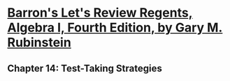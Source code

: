 # [Barron's Let's Review Regents, Algebra I, Fourth Edition, by Gary M. Rubinstein](https://www.amazon.com/Lets-Review-Regents-Algebra-Barrons/dp/1506291309/ref=sr_1_1)

## Chapter 14: Test-Taking Strategies
